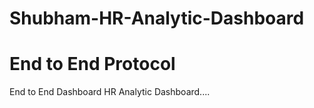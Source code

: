 # Shubham-HR-Analytic-Dashboard
# End to End Protocol
End to End Dashboard
HR Analytic Dashboard....
